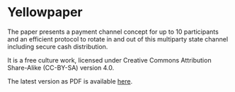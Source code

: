 # Yellowpaper

The paper presents a payment channel concept for up to 10 participants and an efficient protocol to rotate in and out of this multiparty state channel including secure cash distribution.

It is a free culture work, licensed under Creative Commons Attribution Share-Alike (CC-BY-SA) version 4.0.

The latest version as PDF is available [here](https://github.com/acebusters/acebusters-yellowpaper/blob/master/acebusters_yellowpaper.pdf).
